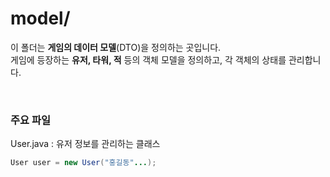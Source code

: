 # model/

이 폴더는 **게임의 데이터 모델**(DTO)을 정의하는 곳입니다.  
게임에 등장하는 **유저, 타워, 적** 등의 객체 모델을 정의하고, 각 객체의 상태를 관리합니다.

<br>

### 주요 파일
User.java : 유저 정보를 관리하는 클래스

```java
User user = new User("홍길동"...);
```